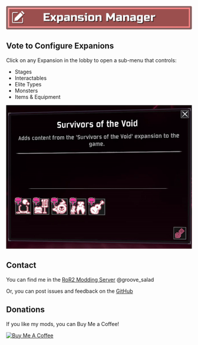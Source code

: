 <img src="https://github.com/Priscillalala/ExpansionManager/blob/master/media/header.png?raw=true" alt="Expansion Manager">

## Vote to Configure Expanions
Click on any Expansion in the lobby to open a sub-menu that controls:
* Stages
* Interactables
* Elite Types
* Monsters
* Items & Equipment

<img src="https://github.com/Priscillalala/ExpansionManager/blob/master/media/rulevoting.gif?raw=true" alt="Rule voting example">

## Contact
You can find me in the [RoR2 Modding Server](https://discord.gg/5MbXZvd) @groove_salad

Or, you can post issues and feedback on the [GitHub](https://github.com/Priscillalala/ExpansionManager/issues)

## Donations
If you like my mods, you can Buy Me a Coffee!

<a href="https://www.buymeacoffee.com/groovesalad" target="_blank"><img src="https://cdn.buymeacoffee.com/buttons/v2/default-yellow.png" alt="Buy Me A Coffee" height=60 width=217></a>